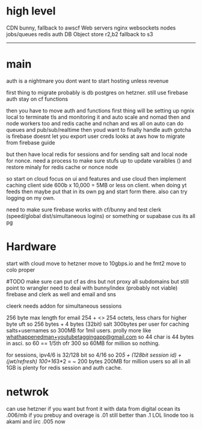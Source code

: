 # high level

CDN
	bunny, fallback to awscf
Web servers
	nginx
		websockets
	nodes
	jobs/queues
	redis
	auth
DB
Object store
	r2,b2 fallback to s3
	
-----------------------------------------
# main

auth is a nightmare
you dont want to start hosting unless revenue

first thing to migrate probably is db
postgres on hetzner.
still use firebase auth 
stay on cf functions

then you have to move auth and functions
first thing will be setting up ngnix local to terminate tls
and monitoring it and auto scale and nomad
then and node workers too and redis cache and nchan and ws
all on auto
can do queues and pub/sub/realtime
then youd want to finally handle auth
gotcha is firebase doesnt let you export user creds looks at aws how to migrate from firebase guide

but then have local redis for sessions and for sending salt and local node for nonce.
need a process to make sure stufs up to update varaibles () and restore
minaly for redis cache or nonce node

so start on cloud
focus on ui and features and use cloud
then implement caching client side
600b x 10,000 = 5MB or less on client.
when doing yt feeds then maybe put that in its own pg and start form there.
also can try logging on my own. 

need to make sure firebase works with cf/bunny
and test clerk (speed/global dist/simultaneous logins) or something or supabase cus its all pg

# Hardware
start with cloud
move to hetzner
move to 10gbps.io and he fmt2
move to colo proper


#TODO
make sure can put cf as dns but not proxy all subdomains
but still point to wrangler
need to deal with bunny/index (probably not viable)
firebase and clerk as well and email and sns

cleerk needs addon for simultaneous sessions


256 byte max length for email
254 + <>
254 octets, less chars for higher byte uft
so 256 bytes + 4 bytes (32bit) salt
300bytes per user for caching salts+usernames
so 300MB for 1mil users. prolly more like
whathappenedman+youtubetaggingapp@gmail.com
so 44 char is 44 bytes in asci. so 60 == 1/5th ofr 300
so 60MB for million so nothing.

for sessions, ipv4/6 is 32/128 bit so 4/16
so 20*5 + (128bit session id) + (jwt/refresh)
100+16*3*2 = ~ 200 bytes
200MB for million users so all in all 1GB is plenty for redis session and auth cache.

# netwrok

can use hetzner if you want but front it with data from digital ocean
its .006/mb if you prebuy and overage is .01 still better than .1 LOL
linode too is akami and iirc .005 now

